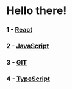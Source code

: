 # Hello there!

### 1 - [React](./react/Readme.md)

### 2 - [JavaScript](./js/Readme.md)

### 3 - [GIT](./git/Readme.md)

### 4 - [TypeScript](./ts/Readme.md)
